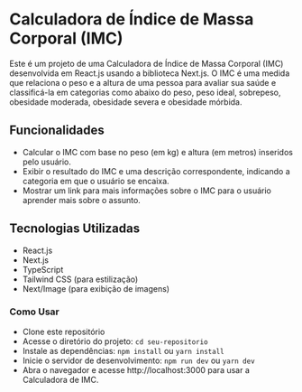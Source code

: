 # Calculadora de Índice de Massa Corporal (IMC)
Este é um projeto de uma Calculadora de Índice de Massa Corporal (IMC) desenvolvida em React.js usando a biblioteca Next.js. O IMC é uma medida que relaciona o peso e a altura de uma pessoa para avaliar sua saúde e classificá-la em categorias como abaixo do peso, peso ideal, sobrepeso, obesidade moderada, obesidade severa e obesidade mórbida.

## Funcionalidades
- Calcular o IMC com base no peso (em kg) e altura (em metros) inseridos pelo usuário.
- Exibir o resultado do IMC e uma descrição correspondente, indicando a categoria em que o usuário se encaixa.
- Mostrar um link para mais informações sobre o IMC para o usuário aprender mais sobre o assunto.

## Tecnologias Utilizadas
- React.js
- Next.js
- TypeScript
- Tailwind CSS (para estilização)
- Next/Image (para exibição de imagens)

### Como Usar
- Clone este repositório
- Acesse o diretório do projeto: `cd seu-repositorio`
- Instale as dependências: `npm install`  ou  `yarn install`
- Inicie o servidor de desenvolvimento: `npm run dev`  ou  `yarn dev`
- Abra o navegador e acesse http://localhost:3000 para usar a Calculadora de IMC.
